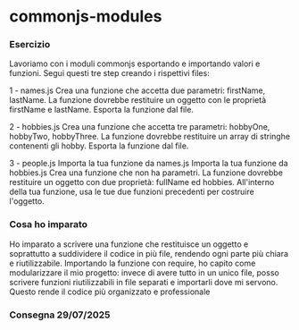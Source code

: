 commonjs-modules
===
### Esercizio 

Lavoriamo con i moduli commonjs esportando e importando valori e funzioni. Segui questi tre step creando i rispettivi files:

1 - names.js
Crea una funzione che accetta due parametri: firstName, lastName. La funzione dovrebbe restituire un oggetto con le proprietà firstName e lastName.
Esporta la funzione dal file.

2 - hobbies.js
Crea una funzione che accetta tre parametri: hobbyOne, hobbyTwo, hobbyThree. La funzione dovrebbe restituire  un array di stringhe contenenti gli hobby.
Esporta la funzione dal file.

3 - people.js
Importa la tua funzione da names.js
Importa la tua funzione da hobbies.js
Crea una funzione che non ha parametri. La funzione dovrebbe restituire un oggetto con due proprietà: fullName ed hobbies. All'interno della tua funzione, usa le tue due funzioni precedenti per costruire l'oggetto.

### Cosa ho imparato 

Ho imparato a scrivere una funzione che restituisce un oggetto e soprattutto a suddividere il codice in più file, rendendo ogni parte più chiara e riutilizzabile. Importando la funzione con require, ho capito come modularizzare il mio progetto: invece di avere tutto in un unico file, posso scrivere funzioni riutilizzabili in file separati e importarli dove mi servono. Questo rende il codice più organizzato e professionale

### Consegna 29/07/2025
